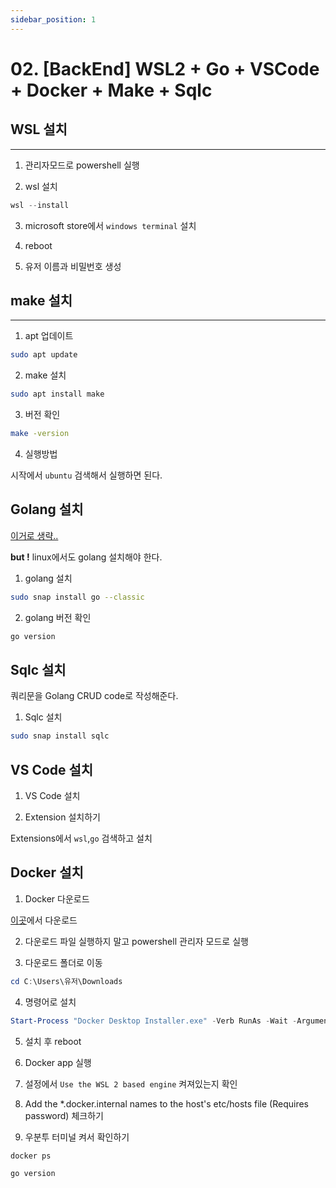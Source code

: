 ```yaml
---
sidebar_position: 1
---
```


# 02. [BackEnd] WSL2 + Go + VSCode + Docker + Make + Sqlc


## WSL 설치
---

1. 관리자모드로 powershell 실행

2. wsl 설치

```powershell
wsl --install
```

3. microsoft store에서 `windows terminal` 설치

4. reboot

5. 유저 이름과 비밀번호 생성


## make 설치
---

1. apt 업데이트

```bash
sudo apt update
```

2. make 설치

```bash
sudo apt install make
```

3. 버전 확인

```bash
make -version
```

4. 실행방법

시작에서 `ubuntu` 검색해서 실행하면 된다.

## Golang 설치

[이거로 생략..](https://learn.microsoft.com/ko-kr/azure/developer/go/configure-visual-studio-code)

**but !** linux에서도 golang 설치해야 한다.

1. golang 설치

```bash
sudo snap install go --classic
```

2. golang 버전 확인

```bash
go version
```


## Sqlc 설치

쿼리문을 Golang CRUD code로 작성해준다.

1. Sqlc 설치

```bash
sudo snap install sqlc
```

## VS Code 설치

1. VS Code 설치

2. Extension 설치하기

Extensions에서 `wsl`,`go` 검색하고 설치


## Docker 설치

1. Docker 다운로드

[이곳](https://docs.docker.com/desktop/wsl/)에서 다운로드

2. 다운로드 파일 실행하지 말고 powershell 관리자 모드로 실행

3. 다운로드 폴더로 이동

```powershell
cd C:\Users\유저\Downloads
```

4. 명령어로 설치

```powershell
Start-Process "Docker Desktop Installer.exe" -Verb RunAs -Wait -ArgumentList "install --installation-dir=C:\Docker\"
```

5. 설치 후 reboot

6. Docker app 실행

7. 설정에서 `Use the WSL 2 based engine` 켜져있는지 확인

8. Add the *.docker.internal names to the host's etc/hosts file (Requires password) 체크하기

9. 우분투 터미널 켜서 확인하기

```bash
docker ps
```

```bash
go version
```

